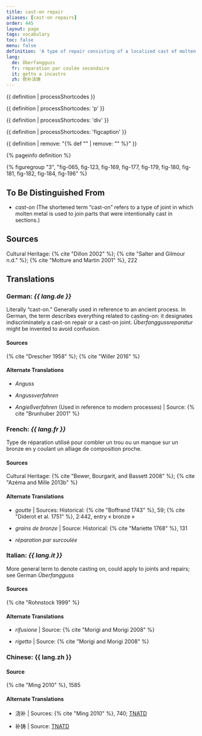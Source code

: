 ```yaml
---
title: cast-on repair
aliases: [cast-on repairs]
order: 445
layout: page
tags: vocabulary
toc: false
menu: false
definition: 'A type of repair consisting of a localized cast of molten copper alloy to fill cavities or other {% def "casting defects" %}. Cast-on repairs may fill a void in the sculpture or secure a separately formed {% def "patch" %} or element to the cast.'
lang:
  de: Überfangguss
  fr: réparation par coulée secondaire
  it: getto a incastro
  zh: 修补浇铸
---
```


{{ definition | processShortcodes }}

{{ definition | processShortcodes: 'p' }}

{{ definition | processShortcodes: 'div' }}

{{ definition | processShortcodes: 'figcaption' }}

{{ definition | remove: "{% def \"" | remove: "\" %}" }}

{% pageinfo definition %}

{% figuregroup "3", "fig-065, fig-123, fig-169, fig-177, fig-179, fig-180, fig-181, fig-182, fig-184, fig-196" %}

## To Be Distinguished From

- *cast-on* (The shortened term “cast-on” refers to a type of joint in which molten metal is used to join parts that were intentionally cast in sections.)

## Sources

Cultural Heritage: {% cite "Dillon 2002" %}; {% cite "Salter and Gilmour n.d." %}; {% cite "Motture and Martin 2001" %}, 222

## Translations

<div class="accordion">

### **German**: *{{ lang.de }}*

Literally “cast-on.” Generally used in reference to an ancient process. In German, the term describes everything related to casting-on: it designates indiscriminately a cast-on repair or a cast-on joint. *Überfanggussreparatur* might be invented to avoid confusion.

#### Sources

{% cite "Drescher 1958" %}; {% cite "Willer 2016" %}

#### Alternate Translations

- *Anguss*

- *Angussverfahren*

- *Angießverfahren* (Used in reference to modern processes) | Source: {% cite "Brunhuber 2001" %}

### **French**: *{{ lang.fr }}*

Type de réparation utilisé pour combler un trou ou un manque sur un bronze en y coulant un alliage de composition proche.

#### Sources

Cultural Heritage: {% cite "Bewer, Bourgarit, and Bassett 2008" %}; {% cite "Azéma and Mille 2013b" %}

#### Alternate Translations

- *goutte* | Sources: Historical: {% cite "Boffrand 1743" %}, 59; {% cite "Diderot et al. 1751" %}, 2:442, entry « bronze »

- *grains de bronze* | Source: Historical: {% cite "Mariette 1768" %}, 131

- *réparation par surcoulée*

### **Italian**: *{{ lang.it }}*

More general term to denote casting on, could apply to joints and repairs; see German *Überfangguss*

#### Sources

{% cite "Rohnstock 1999" %}

#### Alternate Translations

- *rifusione* | Source: {% cite "Morigi and Morigi 2008" %}

- *rigetto* | Source: {% cite "Morigi and Morigi 2008" %}

### **Chinese**: {{ lang.zh }}

#### Source

{% cite "Ming 2010" %}, 1585

#### Alternate Translations

- 浇补 | Sources: {% cite "Ming 2010" %}, 740; [TNATD](https://terms.naer.edu.tw/detail/3457911/?index=3)

- 补铸 | Source: [TNATD](https://terms.naer.edu.tw/detail/3457911/?index=3)

</div>
